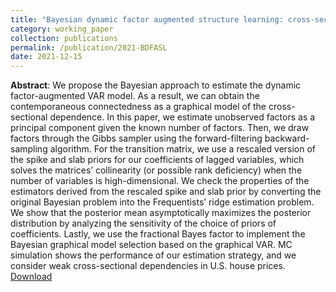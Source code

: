 ```yaml
---
title: "Bayesian dynamic factor augmented structure learning: cross-sectional dependence for residuals"
category: working_paper
collection: publications
permalink: /publication/2021-BDFASL
date: 2021-12-15
---
```

**Abstract**: We propose the Bayesian approach to estimate the dynamic factor-augmented VAR model. As a result, we can obtain the contemporaneous connectedness as a graphical model of the cross-sectional dependence. In this paper, we estimate unobserved factors as a principal component given the known number of factors. Then, we draw factors through the Gibbs sampler using the forward-filtering backward-sampling algorithm. For the transition matrix, we use a rescaled version of the spike and slab priors for our coefficients of lagged variables, which solves the matrices’ collinearity (or possible rank deficiency) when the number of variables is high-dimensional. We check the properties of the estimators derived from the rescaled spike and slab prior by converting the original Bayesian problem into the Frequentists’ ridge estimation problem. We show that the posterior mean asymptotically maximizes the posterior distribution by analyzing the sensitivity of the choice of priors of coefficients. Lastly, we use the fractional Bayes factor to implement the Bayesian graphical model selection based on the graphical VAR. MC simulation shows the performance of our estimation strategy, and we consider weak cross-sectional dependencies in U.S. house prices.
[Download](https://www.dropbox.com/scl/fi/dggursszmvbzh5yn645at/Song-2021-Bayesian-dynamic-factor-augmented-structure-learning.pdf?rlkey=4g0z2p9zsnihaqfbz0bfyefi7&dl=0)
